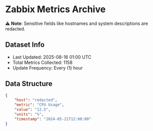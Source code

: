 # Zabbix Metrics Archive

⚠️ **Note**: Sensitive fields like hostnames and system descriptions are redacted.

## Dataset Info
- Last Updated: 2025-08-16 01:00 UTC
- Total Metrics Collected: 1158
- Update Frequency: Every (1) hour

## Data Structure
```json
{
    "host": "redacted",
    "metric": "CPU Usage",
    "value": "12.5",
    "units": "%",
    "timestamp": "2024-05-21T12:00:00"
}
```
